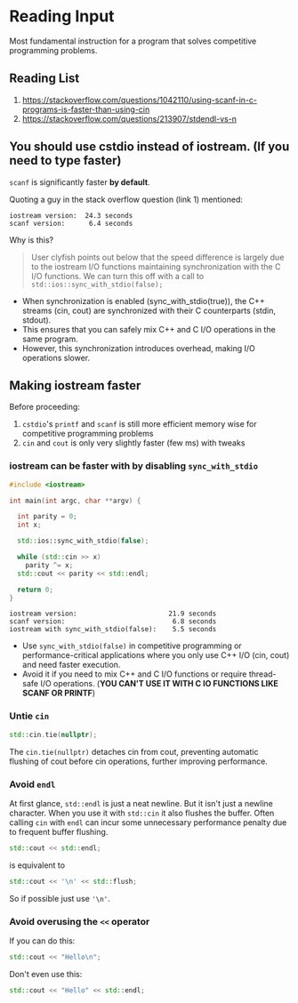# Reading Input

Most fundamental instruction for a program that solves competitive programming problems.


## Reading List

1. https://stackoverflow.com/questions/1042110/using-scanf-in-c-programs-is-faster-than-using-cin
2. https://stackoverflow.com/questions/213907/stdendl-vs-n


## You should use cstdio instead of iostream. (If you need to type faster)

`scanf` is significantly faster **by default**.

Quoting a guy in the stack overflow question (link 1) mentioned:

```
iostream version:  24.3 seconds
scanf version:      6.4 seconds
```

Why is this?

> User clyfish points out below that the speed difference is largely due to the iostream I/O functions maintaining synchronization with the C I/O functions. We can turn this off with a call to `std::ios::sync_with_stdio(false);`

- When synchronization is enabled (sync_with_stdio(true)), the C++ streams (cin, cout) are synchronized with their C counterparts (stdin, stdout).
- This ensures that you can safely mix C++ and C I/O operations in the same program.
- However, this synchronization introduces overhead, making I/O operations slower.

## Making iostream faster

Before proceeding:
1. `cstdio`'s `printf` and `scanf` is still more efficient memory wise for competitive programming problems
2. `cin` and `cout` is only very slightly faster (few ms) with tweaks

### iostream can be faster with by disabling `sync_with_stdio`

```cpp
#include <iostream>

int main(int argc, char **argv) {

  int parity = 0;
  int x;

  std::ios::sync_with_stdio(false);

  while (std::cin >> x)
    parity ^= x;
  std::cout << parity << std::endl;

  return 0;
}
```

```
iostream version:                       21.9 seconds
scanf version:                           6.8 seconds
iostream with sync_with_stdio(false):    5.5 seconds
```

- Use `sync_with_stdio(false)` in competitive programming or performance-critical applications where you only use C++ I/O (cin, cout) and need faster execution.
- Avoid it if you need to mix C++ and C I/O functions or require thread-safe I/O operations. (**YOU CAN'T USE IT WITH C IO FUNCTIONS LIKE SCANF OR PRINTF**)

### Untie `cin`

```cpp
std::cin.tie(nullptr);
```

The `cin.tie(nullptr)` detaches cin from cout, preventing automatic flushing of cout before cin operations, further improving performance.

### Avoid `endl`

At first glance, `std::endl` is just a neat newline. But it isn't just a newline character.
When you use it with `std::cin` it also flushes the buffer.
Often calling `cin` with `endl` can incur some unnecessary performance penalty due to frequent buffer flushing.

```cpp
std::cout << std::endl;
```

is equivalent to

```cpp
std::cout << '\n' << std::flush;
```

So if possible just use `'\n'`.

### Avoid overusing the `<<` operator

If you can do this:

```cpp
std::cout << "Hello\n";
```

Don't even use this:

```cpp
std::cout << "Hello" << std::endl;
```